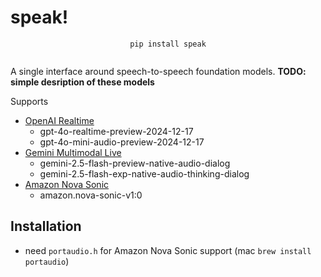 # speak!
<div align="center">

`pip install speak`

</div>


```python

```

A single interface around speech-to-speech foundation models.
**TODO: simple desription of these models**

Supports
- [OpenAI Realtime](https://platform.openai.com/docs/guides/realtime)
  - gpt-4o-realtime-preview-2024-12-17
  - gpt-4o-mini-audio-preview-2024-12-17
- [Gemini Multimodal Live](https://ai.google.dev/gemini-api/docs/live)
  - gemini-2.5-flash-preview-native-audio-dialog
  - gemini-2.5-flash-exp-native-audio-thinking-dialog
- [Amazon Nova Sonic](https://aws.amazon.com/ai/generative-ai/nova/speech/)
  - amazon.nova-sonic-v1:0

## Installation
- need `portaudio.h` for Amazon Nova Sonic support (mac `brew install portaudio`)
